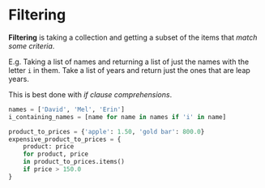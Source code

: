 # Filtering
**Filtering** is taking a collection and getting a subset of the items that _match some criteria_.

E.g. Taking a list of names and returning a list of just the names with the letter `i` in them.
Take a list of years and return just the ones that are leap years.

This is best done with _if clause comprehensions_.
```python
names = ['David', 'Mel', 'Erin']
i_containing_names = [name for name in names if 'i' in name]

product_to_prices = {'apple': 1.50, 'gold bar': 800.0}
expensive_product_to_prices = {
    product: price
    for product, price
    in product_to_prices.items()
    if price > 150.0
}
```

